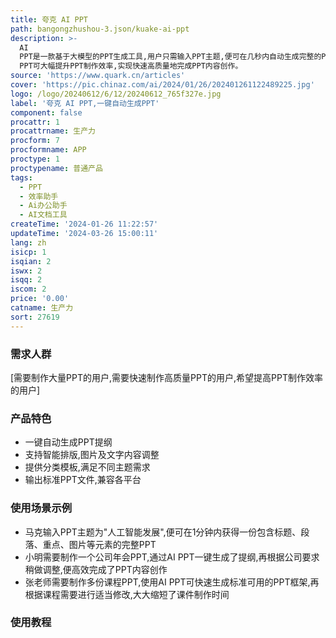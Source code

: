 ```yaml
---
title: 夸克 AI PPT
path: bangongzhushou-3.json/kuake-ai-ppt
description: >-
  AI
  PPT是一款基于大模型的PPT生成工具,用户只需输入PPT主题,便可在几秒内自动生成完整的PPT。该产品依托夸克在搜索、文档和大模型方面的技术积累,实现了PPT内容自动生成、智能排版、一键操作等功能。用户可以根据自己的需求进行文字和图片的个性化调整。AI
  PPT可大幅提升PPT制作效率,实现快速高质量地完成PPT内容创作。
source: 'https://www.quark.cn/articles'
cover: 'https://pic.chinaz.com/ai/2024/01/26/202401261122489225.jpg'
logo: /logo/20240612/6/12/20240612_765f327e.jpg
label: '夸克 AI PPT,一键自动生成PPT'
component: false
procattr: 1
procattrname: 生产力
procform: 7
procformname: APP
proctype: 1
proctypename: 普通产品
tags:
  - PPT
  - 效率助手
  - Ai办公助手
  - AI文档工具
createTime: '2024-01-26 11:22:57'
updateTime: '2024-03-26 15:00:11'
lang: zh
isicp: 1
isqian: 2
iswx: 2
isqq: 2
iscom: 2
price: '0.00'
catname: 生产力
sort: 27619
---
```




### 需求人群
[需要制作大量PPT的用户,需要快速制作高质量PPT的用户,希望提高PPT制作效率的用户]

### 产品特色
- 一键自动生成PPT提纲
- 支持智能排版,图片及文字内容调整
- 提供分类模板,满足不同主题需求
- 输出标准PPT文件,兼容各平台

### 使用场景示例
- 马克输入PPT主题为"人工智能发展",便可在1分钟内获得一份包含标题、段落、重点、图片等元素的完整PPT
- 小明需要制作一个公司年会PPT,通过AI PPT一键生成了提纲,再根据公司要求稍做调整,便高效完成了PPT内容创作
- 张老师需要制作多份课程PPT,使用AI PPT可快速生成标准可用的PPT框架,再根据课程需要进行适当修改,大大缩短了课件制作时间

### 使用教程


  
